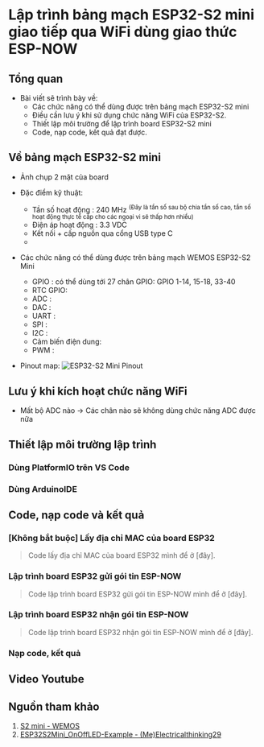 # Lập trình bảng mạch ESP32-S2 mini giao tiếp qua WiFi dùng giao thức ESP-NOW

## Tổng quan
- Bài viết sẽ trình bày về:
  - Các chức năng có thể dùng được trên bảng mạch ESP32-S2 mini
  - Điều cần lưu ý khi sử dụng chức năng WiFi của ESP32-S2.
  - Thiết lập môi trường để lập trình board ESP32-S2 mini
  - Code, nạp code, kết quả đạt được.
 
## Về bảng mạch ESP32-S2 mini
- Ảnh chụp 2 mặt của board
- Đặc điểm kỹ thuật:
  - Tần số hoạt động   : 240 MHz <sup>(Đây là tần số sau bộ chia tần số cao, tần số hoạt động thực tế cấp cho các ngoại vi sẽ thấp hơn nhiều)</sup>
  - Điện áp hoạt động  : 3.3 VDC
  - Kết nối + cấp nguồn qua cổng USB type C
  - 
- Các chức năng có thể dùng được trên bảng mạch WEMOS ESP32-S2 Mini
  - GPIO    : có thể dùng tới 27 chân GPIO: GPIO 1-14, 15-18, 33-40
  - RTC GPIO:
  - ADC     :
  - DAC     :
  - UART    :
  - SPI     :
  - I2C     :
  - Cảm biến điện dung:
  - PWM     :

- Pinout map:
![ESP32-S2 Mini Pinout](https://github.com/ElectricalThinking29/ESP32S2Mini_OnOffLED-Example/tree/main/ESP32S2MiniPinoutVer2.jpg?raw=true)

## Lưu ý khi kích hoạt chức năng WiFi
- Mất bộ ADC nào -> Các chân nào sẽ không dùng chức năng ADC được nữa

## Thiết lập môi trường lập trình
### Dùng PlatformIO trên VS Code

### Dùng ArduinoIDE

## Code, nạp code và kết quả
### [Không bắt buộc] Lấy địa chỉ MAC của board ESP32

> Code lấy địa chỉ MAC của board ESP32 mình để ở [đây].

### Lập trình board ESP32 gửi gói tin ESP-NOW

> Code lập trình board ESP32 gửi gói tin ESP-NOW mình để ở [đây].

### Lập trình board ESP32 nhận gói tin ESP-NOW

> Code lập trình board ESP32 nhận gói tin ESP-NOW mình để ở [đây].

### Nạp code, kết quả

## Video Youtube

## Nguồn tham khảo
1. [S2 mini - WEMOS](https://www.wemos.cc/en/latest/s2/s2_mini.html)
2. [ESP32S2Mini_OnOffLED-Example - (Me)Electricalthinking29](https://github.com/ElectricalThinking29/ESP32S2Mini_OnOffLED-Example/tree/main)
